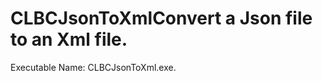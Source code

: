 
# CLBCJsonToXmlConvert a Json file to an Xml file.
          
Executable Name: CLBCJsonToXml.exe.
        
        